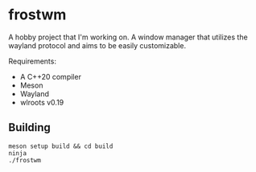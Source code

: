 # frostwm

A hobby project that I'm working on. A window manager that utilizes the wayland
protocol and aims to be easily customizable.

Requirements:
- A C++20 compiler
- Meson
- Wayland
- wlroots v0.19

## Building

```
meson setup build && cd build
ninja
./frostwm
```
